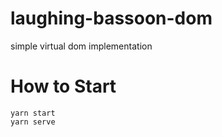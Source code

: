 # laughing-bassoon-dom
simple virtual dom implementation

# How to Start
```agsl
yarn start
yarn serve
```
